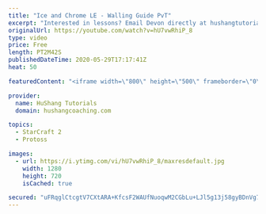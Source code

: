 ```yaml
---
title: "Ice and Chrome LE - Walling Guide PvT"
excerpt: "Interested in lessons? Email Devon directly at hushangtutorials@outlook.com ------------------------------------------------------------------------------------------------------- Want to support HuShang Tutorials directly? Patreon is a website where you can contribute a monthly donation that will help"
originalUrl: https://youtube.com/watch?v=hU7vwRhiP_8
type: video
price: Free
length: PT2M42S
publishedDateTime: 2020-05-29T17:17:41Z
heat: 50

featuredContent: "<iframe width=\"800\" height=\"500\" frameborder=\"0\" src=\"https://www.youtube.com/embed/hU7vwRhiP_8\" allow=\"accelerometer; autoplay; encrypted-media; gyroscope; picture-in-picture\" allowfullscreen></iframe>"

provider:
  name: HuShang Tutorials
  domain: hushangcoaching.com

topics:
  - StarCraft 2
  - Protoss

images:
  - url: https://i.ytimg.com/vi/hU7vwRhiP_8/maxresdefault.jpg
    width: 1280
    height: 720
    isCached: true

secured: "uFRqglCtcgtV7CXtARA+KfcsF2WAUfNuoqwM2CGbLu+LJl5g13j58gyBDnVg7WqppzllqbHP3oWQfR2FncMIcEFEwEamtIG9DIjpHRiAOGc1I4KThw1raNGJa8N2rg9U0Emy6sgvVRrEhAjO2X8JDMxpylUDCDcJd60JlxxgK6bKiDnPy8e2uuu6PWNdvDOtUFHXsquyQYWPIGKBCpcLqKswiZARLcIaWITGj6Tx5GTzV9VIuDz8SWRoVSVCTzxp+xUMfQbsdNVIcYrufLtvhwjoqpJdvy7+H57eVgaZo0LkNtoRbkcIx8+WjBaAsyhB6i4e2xumzFFqo4MUsLuwhDE+YCxA780snEkeiC/81IpLMqys1gR7CR4jsIpnEFxRZGucobobv1rgvtLFg4sCZHUR1I/BH6lz7Memt7LpGLw=;Yr3tdB0UCSxykSa0/PL/tg=="
---
```


